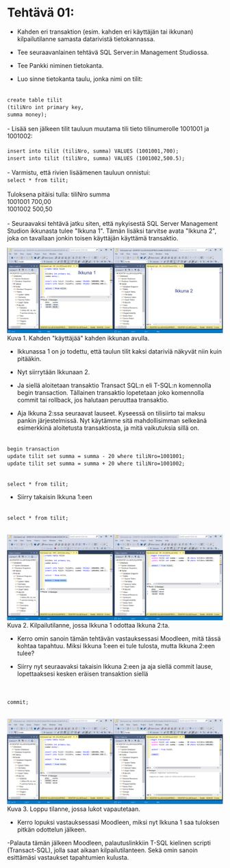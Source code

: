 # Tehtävä 01:

- Kahden eri transaktion (esim. kahden eri käyttäjän tai ikkunan) kilpailutilanne samasta datarivistä tietokannassa.

- Tee seuraavanlainen tehtävä SQL Server:in Management Studiossa.
- Tee Pankki niminen tietokanta.
- Luo sinne tietokanta taulu, jonka nimi on tilit: 
<code>
create table tilit
(tiliNro int primary key,
summa money);
</code>
<br>
- Lisää sen jälkeen tilit tauluun muutama tili tieto tilinumerolle 1001001 ja 1001002:
<br>
<code>
insert into tilit (tiliNro, summa) VALUES (1001001,700);
insert into tilit (tiliNro, summa) VALUES (1001002,500.5);
</code>
<br>
- Varmistu, että rivien lisäämenen tauluun onnistui:
<code>
select * from tilit;
</code>
<br>
Tuloksena pitäisi tulla:
tiliNro summa<br>
1001001	700,00<br>
1001002	500,50<br>
<br>
- Seuraavaksi tehtävä jatku siten, että nykyisestä SQL Server Management Studion ikkunasta tulee "Ikkuna 1". Tämän lisäksi tarvitse avata "Ikkuna 2", joka on tavallaan jonkin toisen käyttäjän käyttämä transaktio.

![](Kuva_T01_01.PNG)<br>
Kuva 1. Kahden "käyttäjää" kahden ikkunan avulla.<br>

- Ikkunassa 1 on jo todettu, että taulun tilit kaksi datariviä näkyvät niin kuin pitääkin.

- Nyt siirrytään Ikkunaan 2.
- Ja siellä aloitetaan transaktio Transact SQL:n eli T-SQL:n komennolla begin transaction. Tällainen transaktio lopetetaan joko komennolla commit tai rollback, jos halutaan peruuttaa transaktio. 
- Aja Ikkuna 2:ssa seuraavat lauseet. Kyseessä on tilisiirto tai maksu pankin järjestelmissä. Nyt käytämme sitä mahdollisimman selkeänä esimerkkinä aloitetusta transaktiosta, ja mitä vaikutuksia sillä on.

<code>
begin transaction
update tilit set summa = summa - 20 where tiliNro=1001001;
update tilit set summa = summa + 20 where tiliNro=1001002;

select * from tilit;
</code>

- Siirry takaisin Ikkuna 1:een
<code>
select * from tilit;
</code>
<br>

![](Kuva_T01_02.PNG)<br>
Kuva 2. Kilpailutilanne, jossa Ikkuna 1 odottaa Ikkuna 2:ta.<br>

- Kerro omin sanoin tämän tehtävän vastauksessasi Moodleen, mitä tässä kohtaa tapahtuu. Miksi Ikkuna 1:een ei tule tulosta, mutta Ikkuna 2:een tulee?

- Siirry nyt seuraavaksi takaisin Ikkuna 2:een ja aja siellä commit lause, lopettaaksesi kesken eräisen transaktion siellä

<br>
<code>
commit;
</code>
<br>

![](Kuva_T01_03.PNG)<br>
Kuva 3. Loppu tilanne, jossa lukot vapautetaan.<br>

- Kerro lopuksi vastauksessasi Moodleen, miksi nyt Ikkuna 1 saa tuloksen pitkän odottelun jälkeen.

-Palauta tämän jälkeen Moodleen, palautuslinkkiin  T-SQL kielinen scripti (Transact-SQL), jolla saat aikaan kilpailutilanteen. Sekä omin sanoin esittämäsi vastaukset tapahtumien kulusta.
